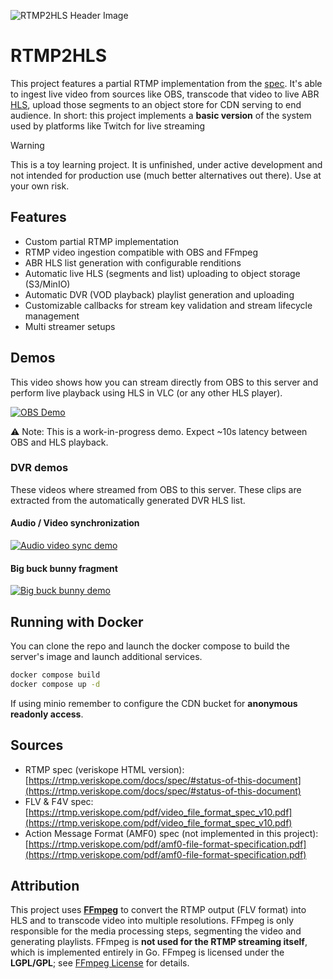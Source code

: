 ![RTMP2HLS Header Image](https://static.pavece.com/public-files/rtmp2hls/rtmp2hls-logo.png)

# RTMP2HLS

This project features a partial RTMP implementation from the [spec](https://rtmp.veriskope.com/docs/spec/#status-of-this-document). It's able to ingest live video from sources like OBS, transcode that video to live ABR [HLS](https://en.wikipedia.org/wiki/HTTP_Live_Streaming), upload those segments to an object store for CDN serving to end audience. In short: this project implements a **basic version** of the system used by platforms like Twitch for live streaming

> [!WARNING]  
> This is a toy learning project. It is unfinished, under active development and not intended for production use (much better alternatives out there). Use at your own risk.

## Features

- Custom partial RTMP implementation
- RTMP video ingestion compatible with OBS and FFmpeg
- ABR HLS list generation with configurable renditions
- Automatic live HLS (segments and list) uploading to object storage (S3/MinIO)
- Automatic DVR (VOD playback) playlist generation and uploading
- Customizable callbacks for stream key validation and stream lifecycle management
- Multi streamer setups

## Demos

This video shows how you can stream directly from OBS to this server and perform live playback using HLS in VLC (or any other HLS player).

[![OBS Demo](https://static.pavece.com/public-files/rtmp2hls/quick-demo.jpg)](https://static.pavece.com/public-files/rtmp2hls/quick-demo.mp4)

⚠️ Note: This is a work-in-progress demo. Expect ~10s latency between OBS and HLS playback.

### DVR demos

These videos where streamed from OBS to this server. These clips are extracted from the automatically generated DVR HLS list.

#### Audio / Video synchronization

[![Audio video sync demo](https://static.pavece.com/public-files/rtmp2hls/sync.jpg)](https://static.pavece.com/public-files/rtmp2hls/sync.mp4)

#### Big buck bunny fragment

[![Big buck bunny demo](https://static.pavece.com/public-files/rtmp2hls/big-buck-bunny.jpg)](https://static.pavece.com/public-files/rtmp2hls/big-buck-bunny.mp4)

## Running with Docker

You can clone the repo and launch the docker compose to build the server's image and launch additional services.

```bash
docker compose build
docker compose up -d
```

If using minio remember to configure the CDN bucket for **anonymous readonly access**.

## Sources

- RTMP spec (veriskope HTML version): [https://rtmp.veriskope.com/docs/spec/#status-of-this-document](https://rtmp.veriskope.com/docs/spec/#status-of-this-document)
- FLV & F4V spec: [https://rtmp.veriskope.com/pdf/video_file_format_spec_v10.pdf](https://rtmp.veriskope.com/pdf/video_file_format_spec_v10.pdf)
- Action Message Format (AMF0) spec (not implemented in this project): [https://rtmp.veriskope.com/pdf/amf0-file-format-specification.pdf](https://rtmp.veriskope.com/pdf/amf0-file-format-specification.pdf)

## Attribution

This project uses **[FFmpeg](https://ffmpeg.org/)** to convert the RTMP output (FLV format) into HLS and to transcode video into multiple resolutions. FFmpeg is only responsible for the media processing steps, segmenting the video and generating playlists. FFmpeg is **not used for the RTMP streaming itself**, which is implemented entirely in Go. FFmpeg is licensed under the **LGPL/GPL**; see [FFmpeg License](https://ffmpeg.org/legal.html) for details.
